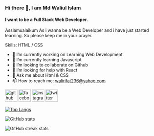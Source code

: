 ### Hi there 👋, I am Md Waliul Islam
#### I want to be a Full Stack Web Developer. 
Asslamualaikum
As i wanna be a Web Developer and i have just started learning. So please keep me in your prayer.

Skills:  HTML / CSS

- 🔭 I’m currently working on Learning Web Development 
- 🌱 I’m currently learning Javascript 
- 👯 I’m looking to collaborate on Github 
- 🤔 I’m looking for help with React 
- 💬 Ask me about Html & CSS 
- 📫 How to reach me: walirifat236@yahoo.com 


[<img src='https://cdn.jsdelivr.net/npm/simple-icons@3.0.1/icons/github.svg' alt='github' height='40'>](https://github.com/Waliul-Islam)  [<img src='https://cdn.jsdelivr.net/npm/simple-icons@3.0.1/icons/facebook.svg' alt='facebook' height='40'>](https://www.facebook.com/wali.rifat.2024)  [<img src='https://cdn.jsdelivr.net/npm/simple-icons@3.0.1/icons/instagram.svg' alt='instagram' height='40'>](https://www.instagram.com/Wali-Rifat/)  [<img src='https://cdn.jsdelivr.net/npm/simple-icons@3.0.1/icons/twitter.svg' alt='twitter' height='40'>](https://twitter.com/Wali-Rifat2)  

[![Top Langs](https://github-readme-stats.vercel.app/api/top-langs/?username=Waliul-Islam)](https://github.com/anuraghazra/github-readme-stats)

![GitHub stats](https://github-readme-stats.vercel.app/api?username=Waliul-Islam&show_icons=true)  

![GitHub streak stats](https://streak-stats.demolab.com/?user=Waliul-Islam)  


